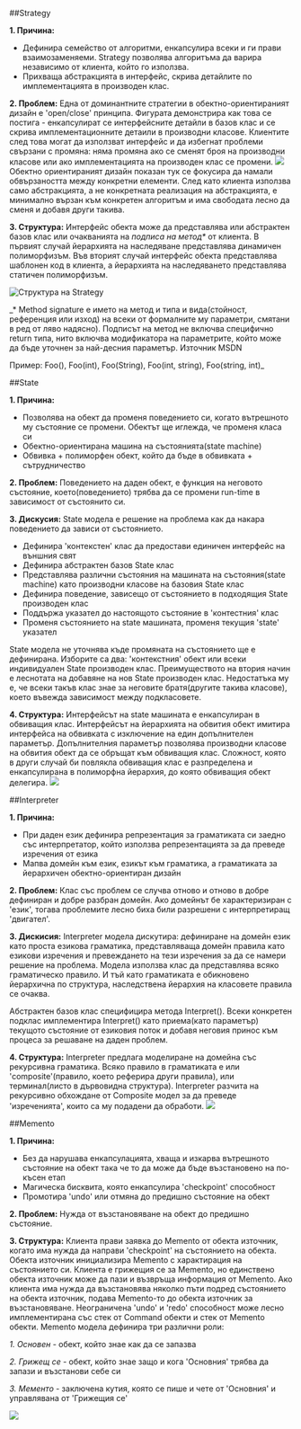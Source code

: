 ##Strategy

**1. Причина:**
*	Дефинира семейство от алгоритми, енкапсулира всеки и ги прави взаимозаменяеми. Strategy позволява алгоритъма да варира независимо от клиента, който го използва.
*	Прихваща абстракцията в интерфейс, скрива детайлите по имплементацията в производен клас.

**2. Проблем:**
Една от доминантните стратегии в обектно-ориентираният дизайн е 'open/close' принципа.
Фигурата демонстрира как това се постига - енкапсулират се интерфейсните детайли в базов клас и се скрива
 имплементационните детаили в производни класове. Клиентите след това могат да използват интерфейс и да 
 избегнат проблеми свързани с промяна: няма промяна ако се сменят броя на производни класове или ако 
 имплементацията на производен клас се промени.
 ![](https://github.com/NK-Hertz/Telerik-Academy-2015/blob/master/Quality%20Programming%20Code/17.%20Design%20Patterns/Behavioral/images/Strategy%20Problem.png)
 Обектно ориентираният дизайн показан тук се фокусира да намали обвързаността между конкретни елементи.
 След като клиента използва само абстракцията, а не конкретната реализация на абстракцията, е минимално вързан
 към конкретен алгоритъм и има свободата лесно да сменя и добавя други такива.

**3. Структура:**
Интерфейс обекта може да представлява или абстрактен базов клас или очакванията на _подписа на 
метод*_ от клиента. В първият случай йерархията на наследяване представлява динамичен полиморфизъм. Във вторият случай интерфейс 
обекта представлява шаблонен код в клиента, а йерархията на наследяването представлява статичен полиморфизъм.

![Структура на Strategy](https://github.com/NK-Hertz/Telerik-Academy-2015/blob/master/Quality%20Programming%20Code/17.%20Design%20Patterns/Behavioral/images/Strategy%20Structure.png)

_* Мethod signature е името на метод и типа и вида(стойност, референция или изход) на всеки от формалните му параметри, смятани в ред от ляво надясно). Подписът на метод не включва специфично return типа, нито включва модификатора на параметрите, който може да бъде уточнен за най-десния параметър. Източник MSDN

Пример: Foo(), Foo(int), Foo(String), Foo(int, string), Foo(string, int)_

##State

**1. Причина:**
*	Позволява на обект да променя поведението си, когато вътрешното му състояние се промени. Обектът ще иглежда, че променя класа си
*	Обектно-ориентирана машина на състоянията(state machine)
*	Обвивка + полиморфен обект, който да бъде в обвивката + сътрудничество

**2. Проблем:**
Поведението на даден обект, е функция на неговото състояние, което(поведението) трябва да се промени run-time в зависимост от състоянито си.

**3. Дискусия:**
State модела е решение на проблема как да накара поведението да зависи от състоянието.
*	Дефинира 'контекстен' клас да предостави единичен интерфейс на външния свят
*	Дефинира абстрактен базов State клас
*	Представлява различни състояния на машината на състояния(state machine) като производни класове на базовия State клас
*	Дефинира поведение, зависещо от състоянието в подходящия State производен клас
*	Поддържа указател до настоящото състояние в 'контестния' клас
*	Променя състоянието на state машината, променя текущия 'state' указател 

State модела не уточнява къде промяната на състоянието ще е дефинирана. Изборите са два: 'контекстния' обект или всеки индивидуален State производен клас. Преимуществото на втория начин е леснотата на добавяне на нов State производен клас. Недостатъка му е, че всеки такъв клас знае за неговите братя(другите такива класове), което въвежда зависимост между подкласовете.

**4. Структура:**
Интерфейсът на state машината е енкапсулиран в обвиващия клас. Интерфейсът на йерархията на обвития обект имитира интерфейса на обвивката с изключение на един допълнителен параметър. Допълнителния параметър позволява производни класове на обвития обект да се обръщат към обвиващия клас. Сложност, която в други случай би повлякла обвиващия клас е разпределена и енкапсулирана в полиморфна йерархия, до която обвиващия обект делегира.
![](https://github.com/NK-Hertz/Telerik-Academy-2015/blob/master/Quality%20Programming%20Code/17.%20Design%20Patterns/Behavioral/images/State%20Structure.png)

##Interpreter

**1. Причина:**
*	При даден език дефинира репрезентация за граматиката си заедно със интерпретатор, който използва репрезентацията за да преведе изречения от езика
*	Мапва домейн към език, езикът към граматика, а граматиката за йерархичен обектно-ориентиран дизайн

**2. Проблем:**
Клас със проблем се случва отново и отново в добре дефиниран и добре разбран домейн. Ако домейнът бе характеризиран с 'език', тогава проблемите лесно биха били разрешени с интерпретиращ 'двигател'.

**3. Дискисия:**
Interpreter модела дискутира: дефиниране на домейн език като проста езикова граматика, представляваща домейн правила като езикови изречения и превеждането на тези изречения за да се намери решение на проблема. Модела използва клас да представлява всяко граматическо правило. И тъй като граматиката е обикновено йерархична по структура, наследствена йерархия на класовете правила се очаква.

Абстрактен базов клас специфицира метода Interpret(). Всеки конкретен подклас имплементира Interpret() като приема(като параметър) текущото състояние от езиковия поток и добавя неговия принос към процеса за решаване на даден проблем.

**4. Структура:**
Interpreter предлага моделиране на домейна със рекурсивна граматика. Всяко правило в граматиката е или 'composite'(правило, което реферира други правила), 
или терминал(листо в дървовидна структура). Interpreter разчита на рекурсивно обхождане от Composite модел за да преведе 'изреченията', които са му подадени да обработи.
![](https://github.com/NK-Hertz/Telerik-Academy-2015/blob/master/Quality%20Programming%20Code/17.%20Design%20Patterns/Behavioral/images/Interpreter%20Structure.png)

##Memento

**1. Причина:**
*	Без да нарушава енкапсулацията, хваща и изкарва вътрешното състояние на обект така че то да може да бъде
възстановено на по-късен етап
*	Магическа бисквита, която енкапсулира 'checkpoint' способност
*	Промотира 'undo' или отмяна до предишно състояние на обект

**2. Проблем:**
Нужда от възстановяване на обект до предишно състояние.

**3. Структура:**
Клиента прави заявка до Memento от обекта източник, когато има нужда да направи 'checkpoint' на състоянието на 
обекта. Обекта източник инициализира Memento с характирация на състоянието си. Клиента е грижещия се за Memento, но 
единствено обекта източник може да пази и възвръща информация от Memento. Ако клиента има нужда да възстановява 
няколко пъти подред състоянието на обекта източник, подава Memento-то до обекта източник за възстановяване. 
Неограничена 'undo' и 'redo' способност може лесно имплементирана със стек от Command обекти и стек от Memento обекти.
Memento модела дефинира три различни роли:

*1. Основен* - обект, който знае как да се запазва 

*2. Грижещ се* - обект, който знае защо и кога 'Основния' трябва да запази и възстанови себе си

*3. Мементо* - заключена кутия, която се пише и чете от 'Основния' и управлявана от 'Грижещия се'

![](https://github.com/NK-Hertz/Telerik-Academy-2015/blob/master/Quality%20Programming%20Code/17.%20Design%20Patterns/Behavioral/images/Memento%20Structure.png)













